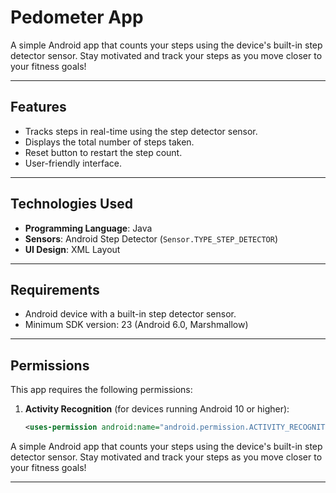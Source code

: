 # **Pedometer App**  

A simple Android app that counts your steps using the device's built-in step detector sensor. Stay motivated and track your steps as you move closer to your fitness goals!  

---

## **Features**  
- Tracks steps in real-time using the step detector sensor.  
- Displays the total number of steps taken.  
- Reset button to restart the step count.  
- User-friendly interface.  

---

## **Technologies Used**  
- **Programming Language**: Java  
- **Sensors**: Android Step Detector (`Sensor.TYPE_STEP_DETECTOR`)  
- **UI Design**: XML Layout  

---

## **Requirements**  
- Android device with a built-in step detector sensor.  
- Minimum SDK version: 23 (Android 6.0, Marshmallow)  

---

## **Permissions**  
This app requires the following permissions:  
1. **Activity Recognition** (for devices running Android 10 or higher):  
   ```xml
   <uses-permission android:name="android.permission.ACTIVITY_RECOGNITION" />

A simple Android app that counts your steps using the device's built-in step detector sensor. Stay motivated and track your steps as you move closer to your fitness goals!  

---





